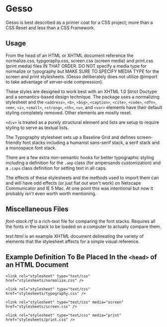 Gesso
=====

Gesso is best described as a primer coat for a CSS project; more than a CSS Reset and less than a CSS Framework.

Usage
----- 

From the head of an HTML or XHTML document reference the normalize.css, typgoraphy.css, screen.css (screen media) and print.css (print media) files IN THAT ORDER. DO NOT specify a media type for normalize or typography but MAKE SURE TO SPECIFY MEDIA TYPE for the screen and print stylesheets. (Gesso deliberately does not utilize @import to take advantage of server-side compression).

These styles are designed to work best with an XHTML 1.0 Strict Doctype and a semantics-based design technique. The package uses a normalizing stylesheet and the `<address>`, `<b>`, `<big>`, `<caption>`, `<cite>`, `<code>`, `<dfn>`, `<em>`, `<i>`, `<small>`, `<strong>`, `<th>`, `<u>`, and `<var>` elements have their default styling completely removed. Other elements are mostly reset.

`<div>` is treated as a purely structural element and lists are setup to require styling to serve as textual lists.

The Typography stylesheet sets up a Baseline Grid and defines screen-friendly font stacks including a humanist sans-serif stack, a serif stack and a monospace font stack.

There are a few extra non-semantic hooks for better typographic styling including a definition for the `.amp` class (for ampersands customization) and a `.caps` class definition for setting text in all caps.

The effects of these stylesheets and the methods used to import them can and will have odd effects (or just flat out won't work) on Netscape Communicator and IE 5 Mac. At one point this was intentional but now it probably isn't even worth worth mentioning.

Miscellaneous Files
-------------------

*font-stack.rtf* is a rich-text file for comparing the font stacks. Requires all the fonts in the stack to be loaded on a computer to actually compare them.

*test.html* is an example XHTML document delineating the variety of elements that the stylesheet affects for a simple visual reference. 

Example Definition To Be Placed In the `<head>` of an HTML Document
-------------------------------------------------------------------

`<link rel="stylesheet" type="text/css" href="stylesheets/normalize.css" />`

`<link rel="stylesheet" type="text/css" href="stylesheets/typography.css" />`

`<link rel="stylesheet" type="text/css" media="screen" href="stylesheets/screen.css" />`

`<link rel="stylesheet" type="text/css" media="print" href="stylesheets/print.css" />`
